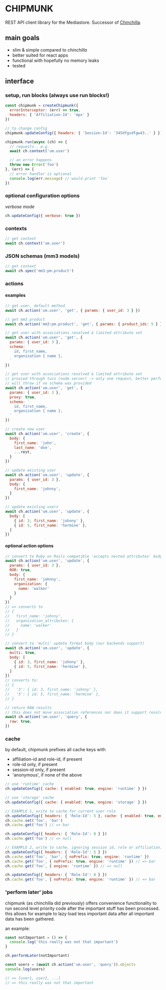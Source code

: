 # CHIPMUNK

REST API client library for the Mediastore. Successor of [Chinchilla](https://github.com/mediafellows/chinchilla).

## main goals

* slim & simple compared to _chinchilla_
* better suited for react apps
* functional with hopefully no memory leaks
* tested

## interface

### setup, run blocks (always use run blocks!)

```javascript
const chipmunk = createChipmunk({
  errorInterceptor: (err) => true,
  headers: { 'Affiliation-Id': 'mpx' }
})

// to change config
chipmunk.updateConfig({ headers: { 'Session-Id': '345dfgsdfgw43..' } })

chipmunk.run(async (ch) => {
  // requests.. e.g.
  await ch.context('um.user')

  // an error happens
  throw new Error('foo')
}, (err) => {
  // error handler is optional
  console.log(err.message) // would print 'foo'
})

```

### optional configuration options

*verbose mode*

```javascript
ch.updateConfig({ verbose: true })
```

### contexts

```javascript
// get context
await ch.context('um.user')
```

### JSON schemas (mm3 models)

```javascript
// get context
await ch.spec('mm3:pm.product')
```

### actions

#### examples

```javascript
// get user, default method
await ch.action('um.user', 'get', { params: { user_id: 3 } })

// get mm3 product
await ch.action('mm3:pm.product', 'get', { params: { product_ids: 5 } })
```

```javascript
// get user with associations resolved & limited attribute set
await ch.action('um.user', 'get', {
  params: { user_id: 3 },
  schema: `
    id, first_name,
    organization { name },
  `
})
```

```javascript
// get user with associations resolved & limited attribute set
// proxied through tuco (node server) -> only one request, better performance
// will throw if no schema was provided
await ch.action('um.user', 'get', {
  params: { user_id: 3 },
  proxy: true,
  schema: `
    id, first_name,
    organization { name },
  `
})
```

```javascript
// create new user
await ch.action('um.user', 'create', {
  body: {
    first_name: 'john',
    last_name: 'doe',
    ...rest,
  }
})
```

```javascript
// update existing user
await ch.action('um.user', 'update', {
  params: { user_id: 3 },
  body: {
    first_name: 'johnny',
  }
})

// update existing users
await ch.action('um.user', 'update', {
  body: [
    { id: 3, first_name: 'johnny' },
    { id: 5, first_name: 'hermine' },
  ]
})
```

#### optional action options

```javascript
// convert to Ruby on Rails compatible 'accepts nested attributes' body
await ch.action('um.user', 'update', {
  params: { user_id: 3 },
  ROR: true,
  body: {
    first_name: 'johnny',
    organization: {
      name: 'walker'
    }
  }
})
// => converts to
// {
//   first_name: 'johnny',
//   organization_attributes: {
//     name: 'walker'
//   }
// }

// convert to 'multi' update format body (our backends support)
await ch.action('um.user', 'update', {
  multi: true,
  body: [
    { id: 3, first_name: 'johnny' },
    { id: 5, first_name: 'hermine' },
  ]
})
// converts to:
// {
//   '3': { id: 3, first_name: 'johnny' },
//   '5': { id: 5, first_name: 'hermine' },
// }

// return RAW results
// this does not move association references nor does it support resolving a schema
await ch.action('um.user', 'query', {
  raw: true,
})
```

### cache

by default, chipmunk prefixes all cache keys with
- affiliation-id and role-id, if present
- role-id only, if present
- session-id only, if present
- 'anonymous', if none of the above

```javascript
// use 'runtime' cache
ch.updateConfig({ cache: { enabled: true, engine: 'runtime' } })

// use 'storage' cache
ch.updateConfig({ cache: { enabled: true, engine: 'storage' } })

// EXAMPLE 1, write to cache for current user role
ch.updateConfig({ headers: { 'Role-Id': 5 }, cache: { enabled: true, engine: 'storage' } })
ch.cache.set('foo', 'bar')
ch.cache.get('foo') // => bar

ch.updateConfig({ headers: { 'Role-Id': 8 } })
ch.cache.get('foo') // => null

// EXAMPLE 2, write to cache, ignoring session id, role or affiliation, using runtime cache
ch.updateConfig({ headers: { 'Role-Id': 5 } })
ch.cache.set('foo', 'bar', { noPrefix: true, engine: 'runtime' })
ch.cache.get('foo', { noPrefix: true, engine: 'runtime' }) // => bar
ch.cache.get('foo', { engine: 'runtime' }) // => null

ch.updateConfig({ headers: { 'Role-Id': 8 } })
ch.cache.get('foo', { noPrefix: true, engine: 'runtime' }) // => bar
```

### 'perform later' jobs

chipmunk (as chinchilla did previously) offers convenience functionality to run second level priority code after the important stuff has been processed.
this allows for example to lazy load less important data after all important data has been gathered.

an example:

```javascript
const notImportant = () => {
  console.log('this really was not that important')
}

ch.performLater(notImportant)

const users = (await ch.action('um.user', 'query')).objects
console.log(users)

// => [user1, user2, ...]
// => this really was not that important
```
